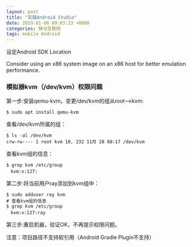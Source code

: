 ```yaml
---
layout: post
title: "实践Android Studio"
date: 2019-01-06 09:03:13 +0800
categories: 移动互联网
tags: mobile Android
---
```




设定Android SDK Location



Consider using an x86 system image on an x86 host for better emulation performance.



### 模拟器kvm（/dev/kvm）权限问题

第一步:安装qemu-kvm，变更/dev/kvm的组从root-->kvm:

```shell
$ sudo apt install qemu-kvm
```

查看/dev/kvm所属的组：

```shell
$ ls -al /dev/kvm
crw-rw---- 1 root kvm 10, 232 11月 28 08:17 /dev/kvm
```

查看kvm组的信息：

```shell
$ grep kvm /etc/group
　kvm:x:127:
```

第二步:将当前用户ray添加到kvm组中：

```shell
$ sudo adduser ray kvm
# 查看kvm组的信息
$ grep kvm /etc/group
　kvm:x:127:ray
```

第三步:重启机器，验证OK，不再提示权限问题。



注意：项目路径不支持软引用（Android Gradle Plugin不支持）

​    